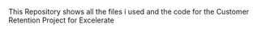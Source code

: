 This Repository shows all the files i used and the code for the Customer Retention Project for Excelerate
